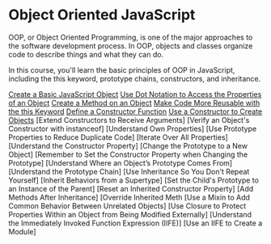 # Object Oriented JavaScript

OOP, or Object Oriented Programming, is one of the major approaches to the software development process. In OOP, objects and classes organize code to describe things and what they can do.

In this course, you'll learn the basic principles of OOP in JavaScript, including the this keyword, prototype chains, constructors, and inheritance.

[Create a Basic JavaScript Object](./basic_object.js)
[Use Dot Notation to Access the Properties of an Object](./dotnot_to_acces.js)
[Create a Method on an Object](./create_method_on_object.js)
[Make Code More Reusable with the this Keyword](./more_reusable.js)
[Define a Constructor Function](./constructor_function.js)
[Use a Constructor to Create Objects](./constructor_to_create.org)
[Extend Constructors to Receive Arguments]
[Verify an Object's Constructor with instanceof]
[Understand Own Properties]
[Use Prototype Properties to Reduce Duplicate Code]
[Iterate Over All Properties]
[Understand the Constructor Property]
[Change the Prototype to a New Object]
[Remember to Set the Constructor Property when Changing the Prototype]
[Understand Where an Object’s Prototype Comes From]
[Understand the Prototype Chain]
[Use Inheritance So You Don't Repeat Yourself]
[Inherit Behaviors from a Supertype]
[Set the Child's Prototype to an Instance of the Parent]
[Reset an Inherited Constructor Property]
[Add Methods After Inheritance]
[Override Inherited Meth
[Use a Mixin to Add Common Behavior Between Unrelated Objects]
[Use Closure to Protect Properties Within an Object from Being Modified Externally]
[Understand the Immediately Invoked Function Expression (IIFE)]
[Use an IIFE to Create a Module]
